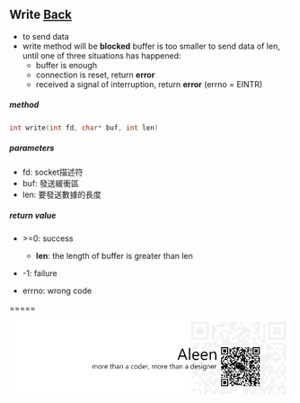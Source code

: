 ## Write [Back](./../Coding.md)

- to send data
- write method will be **blocked** buffer is too smaller to send data of len, until one of three situations has happened:
	- buffer is enough
	- connection is reset, return **error**
	- received a signal of interruption, return **error** (errno = EINTR)

##### method

```c
int write(int fd, char* buf, int len)
```

##### parameters
- fd: socket描述符
- buf: 發送緩衝區
- len: 要發送數據的長度

##### return value
- \>=0: success
	- **len**: the length of buffer is greater than len

- -1: failure
- errno: wrong code

=====
<a href="http://aleen42.github.io/" target="_blank" ><img src="./../../../pic/tail.gif"></a>
